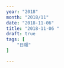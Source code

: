 ```yaml
---
year: "2018"
month: "2018/11"
date: "2018-11-06"
title: "2018-11-06 "
draft: true
tags: [
    "日報"
]

---
```


